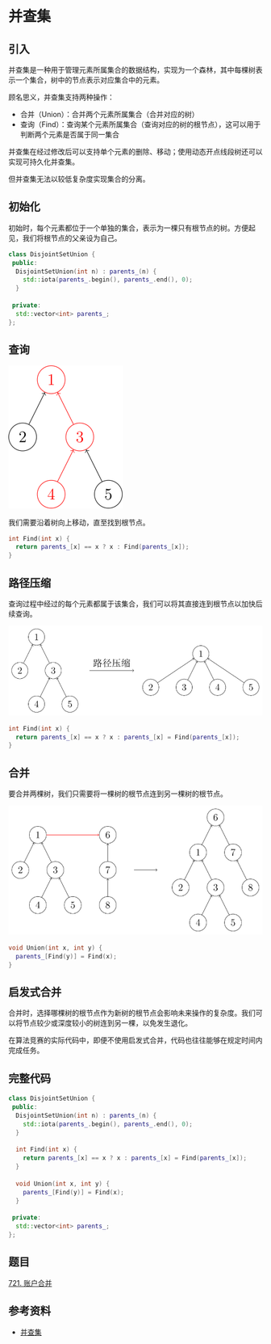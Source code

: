 # 并查集

## 引入

并查集是一种用于管理元素所属集合的数据结构，实现为一个森林，其中每棵树表示一个集合，树中的节点表示对应集合中的元素。

顾名思义，并查集支持两种操作：

- 合并（Union）：合并两个元素所属集合（合并对应的树）
- 查询（Find）：查询某个元素所属集合（查询对应的树的根节点），这可以用于判断两个元素是否属于同一集合

并查集在经过修改后可以支持单个元素的删除、移动；使用动态开点线段树还可以实现可持久化并查集。

但并查集无法以较低复杂度实现集合的分离。

## 初始化

初始时，每个元素都位于一个单独的集合，表示为一棵只有根节点的树。方便起见，我们将根节点的父亲设为自己。

```cpp
class DisjointSetUnion {
 public:
  DisjointSetUnion(int n) : parents_(n) {
    std::iota(parents_.begin(), parents_.end(), 0);
  }

 private:
  std::vector<int> parents_;
};
```

## 查询

![disjoint-set-union-find](images/disjoint-set-union-find.svg)

我们需要沿着树向上移动，直至找到根节点。

```cpp
int Find(int x) {
  return parents_[x] == x ? x : Find(parents_[x]);
}
```

## 路径压缩

查询过程中经过的每个元素都属于该集合，我们可以将其直接连到根节点以加快后续查询。

![disjoint-set-compress](images/disjoint-set-compress.svg)

```cpp
int Find(int x) {
  return parents_[x] == x ? x : parents_[x] = Find(parents_[x]);
}
```

## 合并

要合并两棵树，我们只需要将一棵树的根节点连到另一棵树的根节点。

![disjoint-set-merge](images/disjoint-set-merge.svg)

```cpp
void Union(int x, int y) {
  parents_[Find(y)] = Find(x);
}
```

## 启发式合并

合并时，选择哪棵树的根节点作为新树的根节点会影响未来操作的复杂度。我们可以将节点较少或深度较小的树连到另一棵，以免发生退化。

在算法竞赛的实际代码中，即便不使用启发式合并，代码也往往能够在规定时间内完成任务。

## 完整代码

```cpp
class DisjointSetUnion {
 public:
  DisjointSetUnion(int n) : parents_(n) {
    std::iota(parents_.begin(), parents_.end(), 0);
  }

  int Find(int x) {
    return parents_[x] == x ? x : parents_[x] = Find(parents_[x]);
  }

  void Union(int x, int y) {
    parents_[Find(y)] = Find(x);
  }

 private:
  std::vector<int> parents_;
};
```

## 题目

[721. 账户合并](https://leetcode.cn/problems/accounts-merge/)

## 参考资料

- [并查集](https://oi-wiki.org/ds/dsu/)
